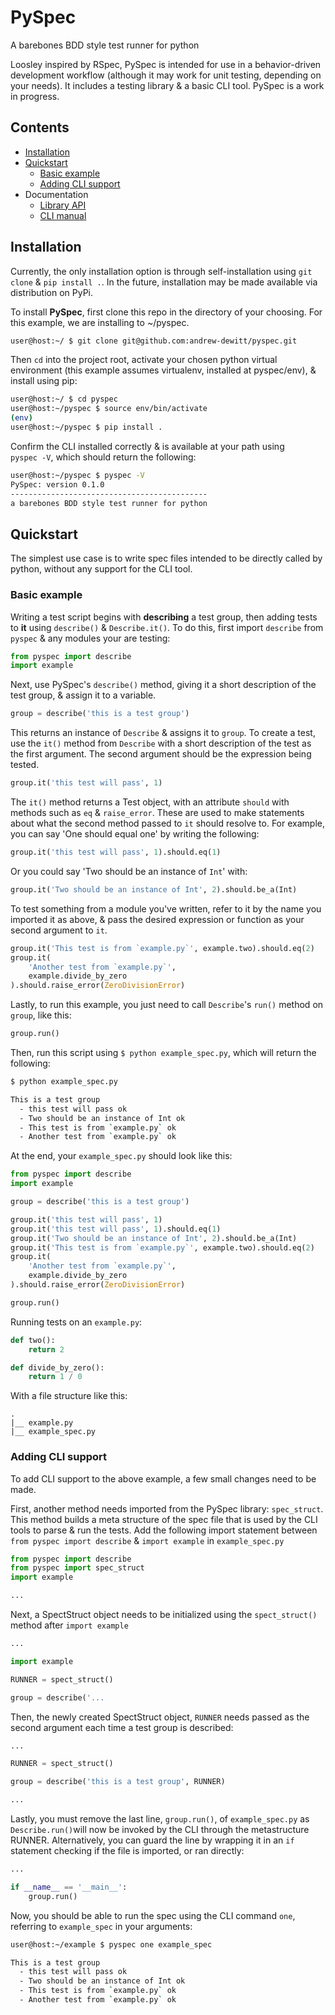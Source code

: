 PySpec
======
A barebones BDD style test runner for python 

Loosley inspired by RSpec, PySpec is intended for use in a behavior-driven 
development workflow (although it may work for unit testing, depending on 
your needs). It includes a testing library & a basic CLI tool. 
PySpec is a work in progress. 

Contents
--------

- [Installation](#installation)
- [Quickstart](#quickstart)
  - [Basic example](#basic-example)
  - [Adding CLI support](#adding-cli-support)
- Documentation
  - [Library API](/docs/lib.md)
  - [CLI manual](/docs/cli.md)

Installation
------------

Currently, the only installation option is through self-installation using 
`git clone` & `pip install .`. In the future, installation may be made available 
via distribution on PyPi. 

To install **PySpec**, first clone this repo in the directory of your choosing. For 
this example, we are installing to ~/pyspec. 

```bash
user@host:~/ $ git clone git@github.com:andrew-dewitt/pyspec.git
```

Then `cd` into the project root, activate your chosen python virtual 
environment (this example assumes virtualenv, installed at pyspec/env), & 
install using pip: 

```bash
user@host:~/ $ cd pyspec
user@host:~/pyspec $ source env/bin/activate
(env)
user@host:~/pyspec $ pip install .
```

Confirm the CLI installed correctly & is available at your path using  
`pyspec -V`, which should return the following: 

```bash
user@host:~/pyspec $ pyspec -V
PySpec: version 0.1.0
--------------------------------------------
a barebones BDD style test runner for python
```

Quickstart
----------


The simplest use case is to write spec files intended to be directly called 
by python, without any support for the CLI tool.

### Basic example

Writing a test script begins with **describing** a test group, then 
adding tests to **it** using `describe()` & `Describe.it()`. To do this, first 
import `describe` from `pyspec` & any modules your are testing: 

```python
from pyspec import describe
import example
```

Next, use PySpec's `describe()` method, giving it a short description of 
the test group, & assign it to a variable. 

```python
group = describe('this is a test group')
```

This returns an instance of `Describe` & assigns it to `group`. To create a 
test, use the `it()` method from `Describe` with a short description of the 
test as the first argument. The second argument should be the expression 
being tested.

```python
group.it('this test will pass', 1)
```

The `it()` method returns a Test object, with an attribute `should` with 
methods such as `eq` & `raise_error`. These are used to make statements 
about what the second method passed to `it` should resolve to. For 
example, you can say 'One should equal one' by writing the following:

```python
group.it('this test will pass', 1).should.eq(1)
```

Or you could say 'Two should be an instance of `Int`' with:

```python
group.it('Two should be an instance of Int', 2).should.be_a(Int)
```

To test something from a module you've written, refer to it by the name you 
imported it as above, & pass the desired expression or function as your 
second argument to `it`. 

```python
group.it('This test is from `example.py`', example.two).should.eq(2)
group.it(
    'Another test from `example.py`',
    example.divide_by_zero
).should.raise_error(ZeroDivisionError)
```

Lastly, to run this example, you just need to call `Describe`'s `run()` 
method on `group`, like this:

```python
group.run()
```

Then, run this script using `$ python example_spec.py`, which will 
return the following:

```bash
$ python example_spec.py

This is a test group
  - this test will pass ok
  - Two should be an instance of Int ok
  - This test is from `example.py` ok
  - Another test from `example.py` ok
```

At the end, your `example_spec.py` should look like this:

```python
from pyspec import describe
import example

group = describe('this is a test group')

group.it('this test will pass', 1)
group.it('this test will pass', 1).should.eq(1)
group.it('Two should be an instance of Int', 2).should.be_a(Int)
group.it('This test is from `example.py`', example.two).should.eq(2)
group.it(
    'Another test from `example.py`',
    example.divide_by_zero
).should.raise_error(ZeroDivisionError)

group.run()
```

Running tests on an `example.py`: 

```python
def two():
    return 2

def divide_by_zero():
    return 1 / 0
```

With a file structure like this: 

```
.
|__ example.py
|__ example_spec.py

```

### Adding CLI support

To add CLI support to the above example, a few small changes need to
be made.

First, another method needs imported from the PySpec library: 
`spec_struct`. This method builds a meta structure of the spec file
that is used by the CLI tools to parse & run the tests. Add the following
import statement between `from pyspec import describe` & `import example` 
in `example_spec.py`

```python
from pyspec import describe
from pyspec import spec_struct
import example

...
```

Next, a SpectStruct object needs to be initialized using the `spect_struct()`
method after `import example`

```python 
...

import example

RUNNER = spect_struct()

group = describe('...
```

Then, the newly created SpectStruct object, `RUNNER` needs passed as the 
second argument each time a test group is described:

```python
...

RUNNER = spect_struct()

group = describe('this is a test group', RUNNER)

...
```

Lastly, you must remove the last line, `group.run()`, of `example_spec.py` 
as `Describe.run()`will now be invoked by the CLI through the metastructure 
RUNNER. Alternatively, you can guard the line by wrapping it in an `if` 
statement checking if the file is imported, or ran directly:

```python
...

if __name__ == '__main__':
    group.run()
```

Now, you should be able to run the spec using the CLI command `one`, 
referring to `example_spec` in your arguments:

```bash
user@host:~/example $ pyspec one example_spec

This is a test group
  - this test will pass ok
  - Two should be an instance of Int ok
  - This test is from `example.py` ok
  - Another test from `example.py` ok
```
